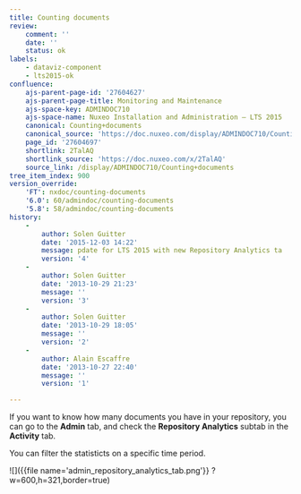 ```yaml
---
title: Counting documents
review:
    comment: ''
    date: ''
    status: ok
labels:
    - dataviz-component
    - lts2015-ok
confluence:
    ajs-parent-page-id: '27604627'
    ajs-parent-page-title: Monitoring and Maintenance
    ajs-space-key: ADMINDOC710
    ajs-space-name: Nuxeo Installation and Administration — LTS 2015
    canonical: Counting+documents
    canonical_source: 'https://doc.nuxeo.com/display/ADMINDOC710/Counting+documents'
    page_id: '27604697'
    shortlink: 2TalAQ
    shortlink_source: 'https://doc.nuxeo.com/x/2TalAQ'
    source_link: /display/ADMINDOC710/Counting+documents
tree_item_index: 900
version_override:
    'FT': nxdoc/counting-documents
    '6.0': 60/admindoc/counting-documents
    '5.8': 58/admindoc/counting-documents
history:
    -
        author: Solen Guitter
        date: '2015-12-03 14:22'
        message: pdate for LTS 2015 with new Repository Analytics ta
        version: '4'
    -
        author: Solen Guitter
        date: '2013-10-29 21:23'
        message: ''
        version: '3'
    -
        author: Solen Guitter
        date: '2013-10-29 18:05'
        message: ''
        version: '2'
    -
        author: Alain Escaffre
        date: '2013-10-27 22:40'
        message: ''
        version: '1'

---
```

If you want to know how many documents you have in your repository, you can go to the **Admin** tab, and check the **Repository Analytics** subtab in the **Activity** tab.

You can filter the statisticts on a specific time period.

![]({{file name='admin_repository_analytics_tab.png'}} ?w=600,h=321,border=true)

&nbsp;

